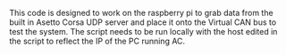 This code is designed to work on the raspberry pi to grab data from the built in Asetto Corsa UDP server and place it onto the Virtual CAN bus to test the system.
The script needs to be run locally with the host edited in the script to reflect the IP of the PC running AC.
